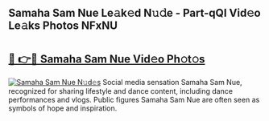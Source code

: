 ## Samaha Sam Nue Le𝚊k𝚎d N𝚞𝚍e - Part-qQI Vid𝚎o Le𝚊ks Photos NFxNU

# <h2><a href="http://fb50hq9.evod.top/?m=Samaha+Sam+Nue">🔗 👉🔴 Samaha Sam Nue Vid𝚎o Ph𝚘t𝚘s</a></h2>

[![Samaha Sam Nue N𝚞d𝚎s](https://i.imgur.com/8V9OHl7.gif)](http://fb50hq9.evod.top/?m=Samaha+Sam+Nue)
Social media sensation Samaha Sam Nue, recognized for sharing lifestyle and dance content, including dance performances and vlogs. Public figures Samaha Sam Nue are often seen as symbols of hope and inspiration. 
